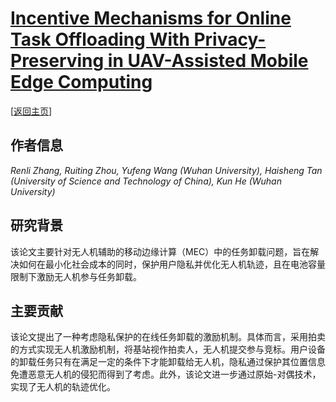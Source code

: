 # [Incentive Mechanisms for Online Task Offloading With Privacy-Preserving in UAV-Assisted Mobile Edge Computing](https://doi.org/10.1109/TNET.2024.3364141)

\[[返回主页](../../README.md)\]

## 作者信息
*Renli Zhang, Ruiting Zhou, Yufeng Wang (Wuhan University), Haisheng Tan (University of Science and Technology of China), Kun He (Wuhan University)*

## 研究背景
该论文主要针对无人机辅助的移动边缘计算（MEC）中的任务卸载问题，旨在解决如何在最小化社会成本的同时，保护用户隐私并优化无人机轨迹，且在电池容量限制下激励无人机参与任务卸载。

## 主要贡献
该论文提出了一种考虑隐私保护的在线任务卸载的激励机制。具体而言，采用拍卖的方式实现无人机激励机制，将基站视作拍卖人，无人机提交参与竞标。用户设备的卸载任务只有在满足一定的条件下才能卸载给无人机，隐私通过保护其位置信息免遭恶意无人机的侵犯而得到了考虑。此外，该论文进一步通过原始-对偶技术，实现了无人机的轨迹优化。